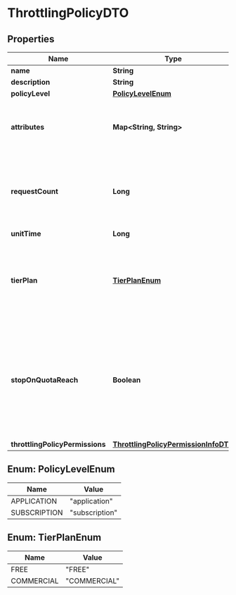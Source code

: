 
# ThrottlingPolicyDTO

## Properties
Name | Type | Description | Notes
------------ | ------------- | ------------- | -------------
**name** | **String** |  | 
**description** | **String** |  |  [optional]
**policyLevel** | [**PolicyLevelEnum**](#PolicyLevelEnum) |  |  [optional]
**attributes** | **Map&lt;String, String&gt;** | Custom attributes added to the throttling policy  |  [optional]
**requestCount** | **Long** | Maximum number of requests which can be sent within a provided unit time  | 
**unitTime** | **Long** |  | 
**tierPlan** | [**TierPlanEnum**](#TierPlanEnum) | This attribute declares whether this tier is available under commercial or free  | 
**stopOnQuotaReach** | **Boolean** | If this attribute is set to false, you are capabale of sending requests even if the request count exceeded within a unit time  | 
**throttlingPolicyPermissions** | [**ThrottlingPolicyPermissionInfoDTO**](ThrottlingPolicyPermissionInfoDTO.md) |  |  [optional]


<a name="PolicyLevelEnum"></a>
## Enum: PolicyLevelEnum
Name | Value
---- | -----
APPLICATION | &quot;application&quot;
SUBSCRIPTION | &quot;subscription&quot;


<a name="TierPlanEnum"></a>
## Enum: TierPlanEnum
Name | Value
---- | -----
FREE | &quot;FREE&quot;
COMMERCIAL | &quot;COMMERCIAL&quot;



